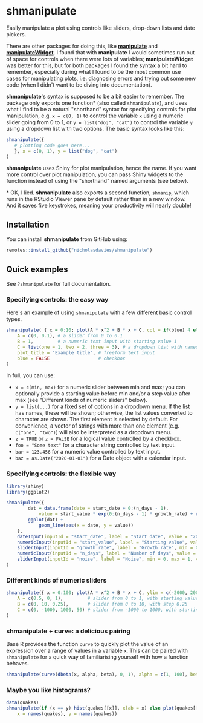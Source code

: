 
# shmanipulate

<!-- badges: start -->

<!-- badges: end -->

Easily manipulate a plot using controls like sliders, drop-down lists and date pickers.

There are other packages for doing this, like [**manipulate**](https://www.rdocumentation.org/packages/manipulate/versions/1.0.1)
and [**manipulateWidget**](https://cran.r-project.org/web/packages/manipulateWidget/vignettes/manipulateWidgets.html). I found that
with **manipulate** I would sometimes run out of space for controls when there were lots of variables; **manipulateWidget** was better 
for this, but for both packages I found the syntax a bit hard to remember, especially during what I found to be the most common use 
cases for manipulating plots, i.e. diagnosing errors and trying out some new code (when I didn't want to be diving into documentation).

**shmanipulate**'s syntax is supposed to be a bit easier to remember. The package only exports one function* (also called `shmanipulate`), 
and uses what I find to be a natural "shorthand" syntax for specifying controls for plot manipulation, e.g. `x = c(0, 1)` to control 
the variable `x` using a numeric slider going from 0 to 1, or `y = list("dog", "cat")` to control the variable `y` using a dropdown 
list with two options. The basic syntax looks like this:

``` r
shmanipulate({
   # plotting code goes here...
   }, x = c(0, 1), y = list("dog", "cat")
)
```

**shmanipulate** uses Shiny for plot manipulation, hence the name. If you want more control over plot manipulation, you can pass Shiny 
widgets to the function instead of using the "shorthand" named arguments (see below).

\* OK, I lied. **shmanipulate** also exports a second function, `shmanip`, which runs in the RStudio Viewer pane by default rather
than in a new window. And it saves five keystrokes, meaning your productivity will nearly double!

## Installation

You can install **shmanipulate** from GitHub using:

``` r
remotes::install_github("nicholasdavies/shmanipulate")
```

## Quick examples

See `?shmanipulate` for full documentation.

### Specifying controls: the easy way

Here's an example of using `shmanipulate` with a few different basic control types.

``` r
shmanipulate( { x = 0:10; plot(A * x^2 + B * x + C, col = if(blue) 4 else 1, main = plot_title, ylim = c(-5, 10)) },
    A = c(0, 0.1), # a slider from 0 to 0.1
    B = 1,         # a numeric text input with starting value 1
    C = list(one = 1, two = 2, three = 3), # a dropdown list with named values
    plot_title = "Example title", # freeform text input
    blue = FALSE                  # checkbox
)
```

In full, you can use:
- `x = c(min, max)` for a numeric slider between min and max; you can optionally provide a starting value before min and/or a step value after max (see "Different kinds of numeric sliders" below).
- `y = list(...)` for a fixed set of options in a dropdown menu. If the list has names, these will be shown; otherwise, the list values converted to character are shown. The first element is selected by default. For convenience, a vector of strings with more than one element (e.g. `c("one", "two")`) will also be interpreted as a dropdown menu. 
- `z = TRUE` or `z = FALSE` for a logical value controlled by a checkbox.
- `foo = "Some text"` for a character string controlled by text input.
- `bar = 123.456` for a numeric value controlled by text input.
- `baz = as.Date("2020-01-01")` for a Date object with a calendar input.

### Specifying controls: the flexible way

``` r
library(shiny)
library(ggplot2)

shmanipulate({
        dat = data.frame(date = start_date + 0:(n_days - 1),
            value = start_value * exp(0:(n_days - 1) * growth_rate) + rnorm(n_days, 0, noise));
        ggplot(dat) +
            geom_line(aes(x = date, y = value))
    },
    dateInput(inputId = "start_date", label = "Start date", value = "2020-01-01"),
    numericInput(inputId = "start_value", label = "Starting value", value = 1, min = 0, max = 10, step = 1),
    sliderInput(inputId = "growth_rate", label = "Growth rate", min = 0, max = 1, value = 0, step = 0.01),
    numericInput(inputId = "n_days", label = "Number of days", value = 30, min = 1, max = 60, step = 1),
    sliderInput(inputId = "noise", label = "Noise", min = 0, max = 1, value = 0, step = 0.01)
)
```

### Different kinds of numeric sliders

``` r
shmanipulate({ x = 0:100; plot(A * x^2 + B * x + C, ylim = c(-2000, 2000)) },
    A = c(0.5, 0, 1),         # slider from 0 to 1, with starting value 0.5
    B = c(0, 10, 0.25),       # slider from 0 to 10, with step 0.25
    C = c(0, -1000, 1000, 50) # slider from -1000 to 1000, with starting value 0 and step 50
)
```

### shmanipulate + curve: a delicious pairing

Base R provides the function `curve` to quickly plot the value of an expression over a range of values in a variable `x`.
This can be paired with `shmanipulate` for a quick way of familiarising yourself with how a function behaves.

``` r
shmanipulate(curve(dbeta(x, alpha, beta), 0, 1), alpha = c(1, 100), beta = c(1, 100))
```

### Maybe you like histograms?

``` r
data(quakes)
shmanipulate(if (x == y) hist(quakes[[x]], xlab = x) else plot(quakes[[x]], quakes[[y]], xlab = x, ylab = y), 
    x = names(quakes), y = names(quakes))
```
